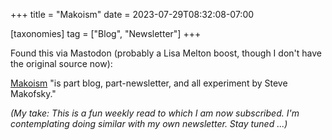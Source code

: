 +++
title = "Makoism"
date = 2023-07-29T08:32:08-07:00

[taxonomies]
tag = ["Blog", "Newsletter"]
+++

Found this via Mastodon (probably a Lisa Melton boost, though I don't have the original source now):

<!-- more -->

[Makoism](https://makoism.com/) "is part blog, part-newsletter, and all experiment by Steve Makofsky."

_(My take: This is a fun weekly read to which I am now subscribed. I'm contemplating doing similar with my own newsletter. Stay tuned ...)_
